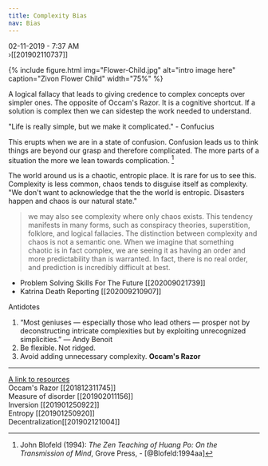 ```yaml
---
title: Complexity Bias
nav: Bias
---
```


02-11-2019 - 7:37 AM  
›[[201902110737]]

{% include figure.html img="Flower-Child.jpg" alt="intro image here" caption="Zivon Flower Child" width="75%" %}

A logical fallacy that leads to giving credence to complex concepts over simpler ones. The opposite of Occam's Razor. It is a cognitive shortcut. If a solution is complex then we can sidestep the work needed to understand.

"Life is really simple, but we make it complicated." - Confucius

This erupts when we are in a state of confusion. Confusion leads us to think things are beyond our grasp and therefore complicated. The more parts of a situation the more we lean towards complication. [^3]

The world around us is a chaotic, entropic place. It is rare for us to see this.
Complexity is less common, chaos tends to disguise itself as complexity. "We don't want to acknowledge that the the world is entropic. Disasters happen and chaos is our natural state."



> we may also see complexity where only chaos exists. This tendency manifests in many forms, such as conspiracy theories, superstition, folklore, and logical fallacies. The distinction between complexity and chaos is not a semantic one. When we imagine that something chaotic is in fact complex, we are seeing it as having an order and more predictability than is warranted. In fact, there is no real order, and prediction is incredibly difficult at best.

[^3]: John Blofeld (1994): _The Zen Teaching of Huang Po: On the Transmission of Mind_, Grove Press,  - [@Blofeld:1994aa]

- Problem Solving Skills For The Future [[202009021739]]
- Katrina Death Reporting [[202009210907]]

Antidotes
1. “Most geniuses — especially those who lead others — prosper not by deconstructing intricate complexities but by exploiting unrecognized simplicities.” — Andy Benoit
2. Be flexible. Not ridged.
3. Avoid adding unnecessary complexity. **Occam's Razor**

----
[A link to resources](/4-resources.md)  
Occam's Razor [[201812311745]]  
Measure of disorder [[201902011156]]  
Inversion [[201901250922]]  
Entropy [[201901250920]]  
Decentralization[[201902121004]]  
